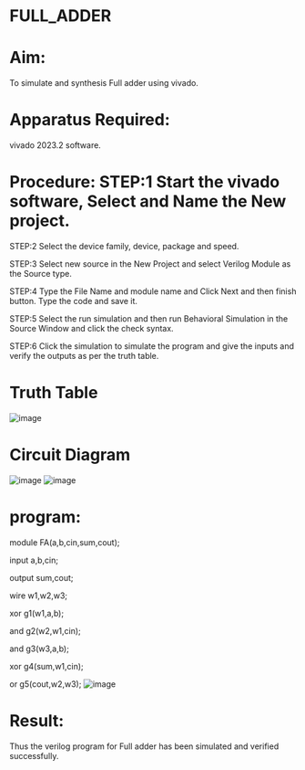 # FULL_ADDER
# Aim:
To simulate and synthesis Full adder using vivado.
# Apparatus Required:
vivado 2023.2 software.
# Procedure: STEP:1 Start the vivado software, Select and Name the New project.

STEP:2 Select the device family, device, package and speed.

STEP:3 Select new source in the New Project and select Verilog Module as the Source type.

STEP:4 Type the File Name and module name and Click Next and then finish button. Type the code and save it.

STEP:5 Select the run simulation and then run Behavioral Simulation in the Source Window and click the check syntax.

STEP:6 Click the simulation to simulate the program and give the inputs and verify the outputs as per the truth table.
# Truth Table
![image](https://github.com/RESMIRNAIR/FULL_ADDER/assets/154305926/02ead8f5-d958-4c89-ac51-368ca086cf41)
# Circuit Diagram
![image](https://github.com/RESMIRNAIR/FULL_ADDER/assets/154305926/418e00aa-ed19-4ab3-a413-bae9575bff0e)
![image](https://github.com/RESMIRNAIR/FULL_ADDER/assets/154305926/0c26fe47-d78c-43dd-ac0d-804e427a3bbc)
# program:
module FA(a,b,cin,sum,cout);

input a,b,cin;

output sum,cout;

wire w1,w2,w3;

xor g1(w1,a,b);

and g2(w2,w1,cin);

and g3(w3,a,b);

xor g4(sum,w1,cin);

or g5(cout,w2,w3);
![image](https://github.com/Naradinakar/FULL_ADDER/assets/161109578/6e115304-684f-48d0-b7fe-82b5207eeadb)
# Result:
Thus the verilog program for Full adder has been simulated and verified successfully.

